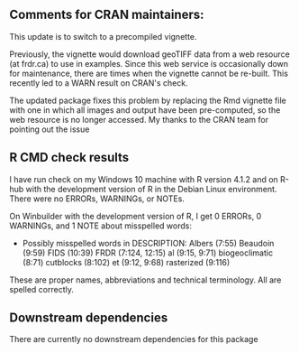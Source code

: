 ## Comments for CRAN maintainers:

This update is to switch to a precompiled vignette.

Previously, the vignette would download geoTIFF data from a web resource (at frdr.ca) to use in examples. Since this web
service is occasionally down for maintenance, there are times when the vignette cannot be re-built. This recently led to
a WARN result on CRAN's check.

The updated package fixes this problem by replacing the Rmd vignette file with one in which all images and output have been
pre-computed, so the web resource is no longer accessed. My thanks to the CRAN team for pointing out the issue

## R CMD check results

I have run check on my Windows 10 machine with R version 4.1.2 and on R-hub with the development version of R in the Debian Linux environment. There were no ERRORs, WARNINGs, or NOTEs.

On Winbuilder with the development version of R, I get 0 ERRORs, 0 WARNINGs, and 1 NOTE about misspelled words:

* Possibly misspelled words in DESCRIPTION:
  Albers (7:55)
  Beaudoin (9:59)
  FIDS (10:39)
  FRDR (7:124, 12:15)
  al (9:15, 9:71)
  biogeoclimatic (8:71)
  cutblocks (8:102)
  et (9:12, 9:68)
  rasterized (9:116)
  
These are proper names, abbreviations and technical terminology. All are spelled correctly.

## Downstream dependencies

There are currently no downstream dependencies for this package
